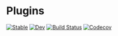 # Plugins

[![Stable](https://img.shields.io/badge/docs-stable-blue.svg)](https://tisztamo.github.io/Plugins.jl/stable)
[![Dev](https://img.shields.io/badge/docs-dev-blue.svg)](https://tisztamo.github.io/Plugins.jl/dev)
[![Build Status](https://travis-ci.com/tisztamo/Plugins.jl.svg?branch=master)](https://travis-ci.com/tisztamo/Plugins.jl)
[![Codecov](https://codecov.io/gh/tisztamo/Plugins.jl/branch/master/graph/badge.svg)](https://codecov.io/gh/tisztamo/Plugins.jl)
